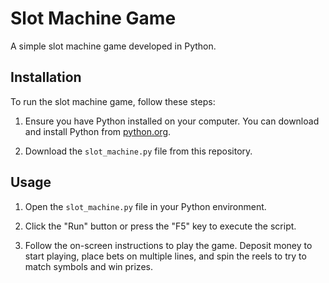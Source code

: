 # Slot Machine Game

A simple slot machine game developed in Python.

## Installation

To run the slot machine game, follow these steps:

1. Ensure you have Python installed on your computer. You can download and install Python from [python.org](https://www.python.org/).

2. Download the `slot_machine.py` file from this repository.

## Usage

1. Open the `slot_machine.py` file in your Python environment.

2. Click the "Run" button or press the "F5" key to execute the script.

3. Follow the on-screen instructions to play the game. Deposit money to start playing, place bets on multiple lines, and spin the reels to try to match symbols and win prizes.
